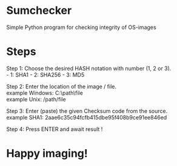 # Sumchecker
Simple Python program for checking integrity of OS-images

# Steps
Step 1: Choose the desired HASH notation with number (1, 2 or 3).  
        - 1: SHA1
        - 2: SHA256
        - 3: MD5

Step 2: Enter the location of the image / file.  
        example Windows: C:\path\file  
        example Unix: /path/file  

Step 3: Enter (paste) the given Checksum code from the source.  
        example SHA1: 2aae6c35c94fcfb415dbe95f408b9ce91ee846ed  

Step 4: Press ENTER and await result !

# Happy imaging!
